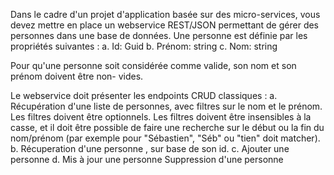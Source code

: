 Dans le cadre d'un projet d'application basée sur des micro-services, vous devez mettre en place
un webservice REST/JSON permettant de gérer des personnes dans une base de données. Une
personne est définie par les propriétés suivantes :
a. Id: Guid
b. Prénom: string
c. Nom: string

Pour qu'une personne soit considérée comme valide, son nom et son prénom doivent être non-
vides.

Le webservice doit présenter les endpoints CRUD classiques :
a. Récupération d'une liste de personnes, avec filtres sur le nom et le prénom. Les filtres
doivent être optionnels. Les filtres doivent être insensibles à la casse, et il doit être possible
de faire une recherche sur le début ou la fin du nom/prénom (par exemple pour
"Sébastien", "Séb" ou "tien" doit matcher).
b. Récuperation d'une personne , sur base de son id.
c. Ajouter une personne
d. Mis à jour une personne 
Suppression d'une personne
